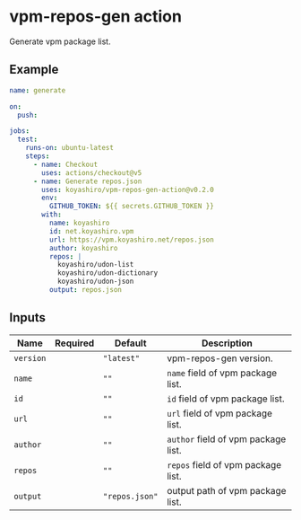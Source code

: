 # vpm-repos-gen action

Generate vpm package list.

## Example

```yaml
name: generate

on:
  push:

jobs:
  test:
    runs-on: ubuntu-latest
    steps:
      - name: Checkout
        uses: actions/checkout@v5
      - name: Generate repos.json
        uses: koyashiro/vpm-repos-gen-action@v0.2.0
        env:
          GITHUB_TOKEN: ${{ secrets.GITHUB_TOKEN }}
        with:
          name: koyashiro
          id: net.koyashiro.vpm
          url: https://vpm.koyashiro.net/repos.json
          author: koyashiro
          repos: |
            koyashiro/udon-list
            koyashiro/udon-dictionary
            koyashiro/udon-json
          output: repos.json
```

## Inputs

| Name      | Required | Default        | Description                         |
| --------- | -------- | -------------- | ----------------------------------- |
| `version` |          | `"latest"`     | vpm-repos-gen version.              |
| `name`    |          | `""`           | `name` field of vpm package list.   |
| `id`      |          | `""`           | `id` field of vpm package list.     |
| `url`     |          | `""`           | `url` field of vpm package list.    |
| `author`  |          | `""`           | `author` field of vpm package list. |
| `repos`   |          | `""`           | `repos` field of vpm package list.  |
| `output`  |          | `"repos.json"` | output path of vpm package list.    |
